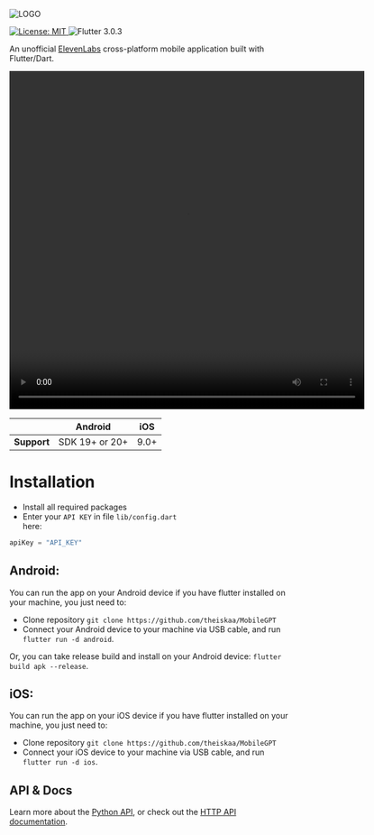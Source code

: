 ![LOGO](https://github.com/elevenlabs/elevenlabs-python/assets/12028621/21267d89-5e82-4e7e-9c81-caf30b237683)

  <a href="https://github.com/insolite-dev/layoutry/blob/main/LICENSE">
    <img src="https://img.shields.io/badge/License-MIT-red.svg"
      alt="License: MIT" />
  </a>
  <img src="https://img.shields.io/badge/Flutter-3.0.3-55BFF0" alt="Flutter 3.0.3" />


An unofficial [ElevenLabs](https://elevenlabs.io/) cross-platform mobile application built with Flutter/Dart.

<video loop width="630" height="600" src="assets/videos/elevenlabsdemo.mp4"></video>


|             | Android        | iOS  |
|-------------|----------------|------|
| **Support** | SDK 19+ or 20+ | 9.0+ |


# Installation
* Install all required packages <br />
* Enter your `API KEY` in file `lib/config.dart` <br />
here:
```dart
apiKey = "API_KEY"
```


## Android:

You can run the app on your Android device if you have flutter installed on your machine, you just need to: <br>
- Clone repository `git clone https://github.com/theiskaa/MobileGPT`
- Connect your Android device to your machine via USB cable, and run `flutter run -d android`.

Or, you can take release build and install on your Android device: `flutter build apk --release`.

## iOS:

You can run the app on your iOS device if you have flutter installed on your machine, you just need to: <br>
- Clone repository `git clone https://github.com/theiskaa/MobileGPT`
- Connect your iOS device to your machine via USB cable, and run `flutter run -d ios`.

## API & Docs

Learn more about the [Python API](API.md), or check out the [HTTP API documentation](https://docs.elevenlabs.io/quickstart).
